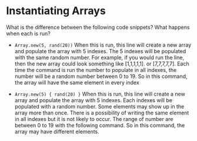 # Instantiating Arrays

What is the difference between the following code snippets?  What happens when each is run?

- `Array.new(5, rand(20))`
When this is run, this line will create a new array and populate the array with 5 indexes.
The 5 indexes will be populated with the same random number.
For example, if you would run the line, then the new array could look something like [1,1,1,1,1]. or [7,7,7,7,7]. Each time the command is run the number to populate in all indexes, the number will be a random number between 0 to 19.
So in this command, the array will have the same element in every index

- `Array.new(5) { rand(20) }`
When this is run, this line will create a new array and populate the array with 5 indexes.
Each indexes will be populated with a random number.
Some elements may show up in the array more than once. There is a possibility of writing the same element in all indexes but it is not likely to occur.
The range of number are between 0 to 19 with the following command.
So in this command, the array may have different elements.



